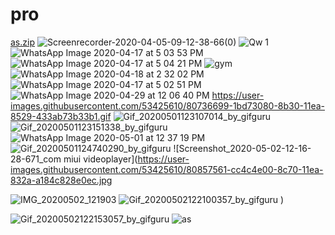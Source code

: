 # pro
[as.zip](https://github.com/Ashishrana7696/pro/files/4492428/as.zip)
![Screenrecorder-2020-04-05-09-12-38-66(0)](https://user-images.githubusercontent.com/53425610/79562943-7a7cc300-80c9-11ea-8880-e4b3934de5c4.gif)
![Qw 1](https://user-images.githubusercontent.com/53425610/79564453-4d7ddf80-80cc-11ea-9cbe-fde8786a8260.gif)
![WhatsApp Image 2020-04-17 at 5 03 53 PM](https://user-images.githubusercontent.com/53425610/79565102-9b471780-80cd-11ea-8374-5d20ab8eccae.jpeg)
![WhatsApp Image 2020-04-17 at 5 04 21 PM](https://user-images.githubusercontent.com/53425610/79565156-bca80380-80cd-11ea-8660-90e6e14aeb9b.jpeg)
![gym](https://user-images.githubusercontent.com/53425610/79565292-0d1f6100-80ce-11ea-9d11-818ef50e67cb.jpeg)
![WhatsApp Image 2020-04-18 at 2 32 02 PM](https://user-images.githubusercontent.com/53425610/79633218-c428e480-8181-11ea-8cff-7c4d5c9c794e.jpeg)
![WhatsApp Image 2020-04-17 at 5 02 51 PM](https://user-images.githubusercontent.com/53425610/79633304-2da8f300-8182-11ea-8aa9-f76e84aee45a.jpeg)
![WhatsApp Image 2020-04-29 at 12 06 40 PM](https://user-images.githubusercontent.com/53425610/80567095-15529700-8a12-11ea-8506-66f5e5725335.jpeg)
https://user-images.githubusercontent.com/53425610/80736699-1bd73080-8b30-11ea-8529-433ab73b33b1.gif
![Gif_20200501123107014_by_gifguru](https://user-images.githubusercontent.com/53425610/80788998-5f6d8100-8ba8-11ea-9589-e500d87298eb.gif)
![Gif_20200501123151338_by_gifguru](https://user-images.githubusercontent.com/53425610/80788999-60061780-8ba8-11ea-9ad7-9fea64263b32.gif)
![WhatsApp Image 2020-05-01 at 12 37 19 PM](https://user-images.githubusercontent.com/53425610/80789097-9fccff00-8ba8-11ea-8f6f-0a3147111eb9.jpeg)
![Gif_20200501124740290_by_gifguru](https://user-images.githubusercontent.com/53425610/80789905-05ba8600-8bab-11ea-9901-14a741dd30ab.gif)
![Screenshot_2020-05-02-12-16-28-671_com miui videoplayer](https://user-images.githubusercontent.com/53425610/80857561-cc4c4e00-8c70-11ea-832a-a184c828e0ec.jpg

![IMG_20200502_121903](https://user-images.githubusercontent.com/53425610/80857602-01f13700-8c71-11ea-9b58-f87101ecc4f1.jpg)
![Gif_20200502122100357_by_gifguru](https://user-images.githubusercontent.com/53425610/80857607-04ec2780-8c71-11ea-8b63-aa3f76c906b4.gif)
)

![Gif_20200502122153057_by_gifguru](https://user-images.githubusercontent.com/53425610/80857574-db330080-8c70-11ea-84bc-a2e9a8f2b106.gif)
![as](https://user-images.githubusercontent.com/53425610/80867847-08ed6900-8cb4-11ea-8f85-2333e3231b8e.gif)
